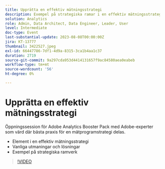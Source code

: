 ```yaml
---
title: Upprätta en effektiv mätningsstrategi
description: Exempel på strategiska ramar i en effektiv mätningsstrategi - gemensamma utmaningar och lösningar
solution: Analytics
role: Admin, Data Architect, Data Engineer, Leader, User
level: Intermediate
doc-type: Event
last-substantial-update: 2023-08-08T00:00:00Z
jira: KT-13777
thumbnail: 3422527.jpeg
exl-id: 66447786-7df1-4d9a-8315-3ca1b4aa1c37
duration: 2719
source-git-commit: 9a297cda953d4414131657f9ac84580aea0eabeb
workflow-type: tm+mt
source-wordcount: '56'
ht-degree: 0%

---
```


# Upprätta en effektiv mätningsstrategi

Öppningssession för Adobe Analytics Booster Pack med Adobe-experter som värd där bästa praxis för en mätprogramstrategi delas.

* Element i en effektiv mätningsstrategi
* Vanliga utmaningar och lösningar
* Exempel på strategiska ramverk

>[!VIDEO](https://video.tv.adobe.com/v/3422527/?learn=on)
